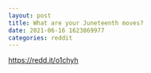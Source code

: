 ```yaml
--- 
layout: post 
title: What are your Juneteenth moves? 
date: 2021-06-16 1623869977 
categories: reddit 
--- 
```

https://redd.it/o1chyh